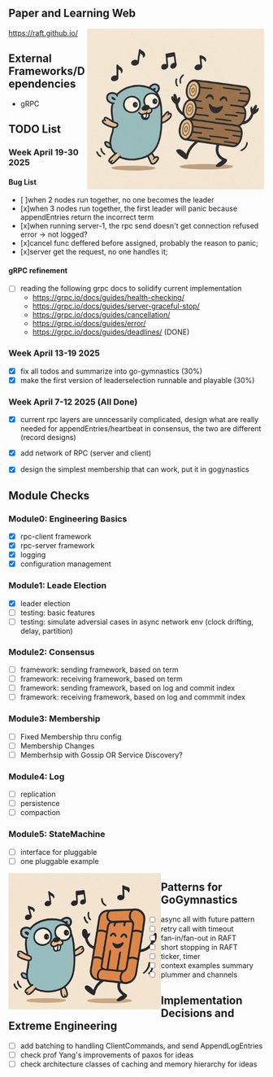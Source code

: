 
## Paper and Learning Web

<img src="img/logo2.jpg" alt="My Image" align="right" width="350">

https://raft.github.io/

## External Frameworks/Dependencies
- gRPC


## TODO List

### Week April 19-30 2025

#### Bug List 
- [ ]when 2 nodes run together, no one becomes the leader
- [x]when 3 nodes run together, the first leader will panic because appendEntries return the incorrect term
- [x]when running server-1, the rpc send doesn't get connection refused error -> not logged?
- [x]cancel func deffered before assigned, probably the reason to panic;
- [x]server get the request, no one handles it;

#### gRPC refinement
- [ ] reading the following grpc docs to solidify current implementation
    - https://grpc.io/docs/guides/health-checking/ 
    - https://grpc.io/docs/guides/server-graceful-stop/
    - https://grpc.io/docs/guides/cancellation/
    - https://grpc.io/docs/guides/error/
    - https://grpc.io/docs/guides/deadlines/ (DONE)

### Week April 13-19 2025
- [x] fix all todos and summarize into go-gymnastics (30%)
- [x] make the first version of leaderselection runnable and playable (30%)

### Week April 7-12 2025 (All Done)
- [x] current rpc layers are unncessarily complicated, design what are really needed for appendEntries/heartbeat in consensus, the two are different (record designs)
- [x] add network of RPC (server and client)
- [x] design the simplest membership that can work, put it in gogynastics


## Module Checks
### Module0: Engineering Basics
- [x] rpc-client framework
- [X] rpc-server framework
- [x] logging
- [x] configuration management

### Module1: Leade Election
- [x] leader election
- [ ] testing: basic features
- [ ] testing: simulate adversial cases in async network env (clock drifting, delay, partition)

### Module2: Consensus
- [ ] framework: sending framework, based on term
- [ ] framework: receiving framework, based on term
- [ ] framework: sending framework, based on log and commit index
- [ ] framework: receiving framework, based on log and commmit index

### Module3: Membership
- [ ] Fixed Membership thru config
- [ ] Membership Changes
- [ ] Memberhsip with Gossip OR Service Discovery?

### Module4: Log
- [ ] replication
- [ ] persistence
- [ ] compaction

### Module5: StateMachine
- [ ] interface for pluggable
- [ ] one pluggable example

<img src="img/logo1.jpg" alt="My Image" align="left" width="300">

## Patterns for GoGymnastics

- [ ] async all with future pattern
- [ ] retry call with timeout
- [ ] fan-in/fan-out in RAFT
- [ ] short stopping in RAFT
- [ ] ticker, timer
- [ ] context examples summary
- [ ] plummer and channels

## Implementation Decisions and Extreme Engineering

- [ ] add batching to handling ClientCommands, and send AppendLogEntries
- [ ] check prof Yang's improvements of paxos for ideas
- [ ] check architecture classes of caching and memory hierarchy for ideas

